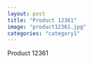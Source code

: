 ```yaml
---
layout: post
title: "Product 12361"
image: "product12361.jpg"
categories: "category1"
---
```

Product 12361
